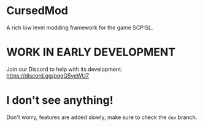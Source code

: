 # CursedMod
A rich low level modding framework for the game SCP:SL.

# **WORK IN EARLY DEVELOPMENT**
Join our Discord to help with its development. https://discord.gg/pqgQ5yeWU7

# **I don't see anything!**
Don't worry, features are added slowly, make sure to check the `dev` branch.
